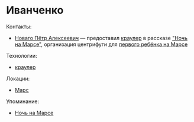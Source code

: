 Иванченко
========

Контакты:
- [Новаго Пётр Алексеевич](novago_petr_alekseevich.md) — предоставил [краулер](../technology/krauler_tipa_yashcherica.md) в рассказе ["Ночь на Марсе"](../literature/noch_na_marse.md), организация центрифуги для [первого ребёнка на Марсе](rebenok.md)

Технологии:
- [краулер](../technology/krauler_tipa_yashcherica.md)

Локации:
- [Марс](../places/mars.md)

Упоминание:
- [Ночь на Марсе](../literature/noch_na_marse.md)